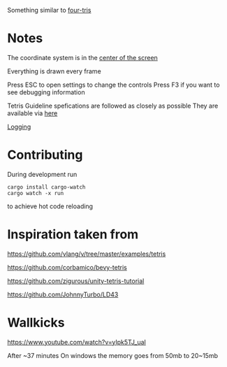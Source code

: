 Something similar to [four-tris](https://github.com/fiorescarlatto/four-tris)

# Notes

The coordinate system is in the [center of the screen](https://bevy-cheatbook.github.io/features/coords.html?highlight=coordinate#2d-and-3d-scenes-and-cameras)

Everything is drawn every frame

Press ESC to open settings to change the controls
Press F3 if you want to see debugging information

Tetris Guideline spefications are followed as closely as possible
They are available via [here](https://tetris.fandom.com/wiki/Tetris_Guideline)

[Logging](https://www.reddit.com/r/learnrust/comments/16jde4t/how_do_i_add_a_debug_mode_without_tons_of_if/)

# Contributing

During development run 
```
cargo install cargo-watch
cargo watch -x run
```
to achieve hot code reloading

# Inspiration taken from

https://github.com/vlang/v/tree/master/examples/tetris

https://github.com/corbamico/bevy-tetris

https://github.com/zigurous/unity-tetris-tutorial

https://github.com/JohnnyTurbo/LD43

# Wallkicks

https://www.youtube.com/watch?v=yIpk5TJ_uaI

After ~37 minutes 
On windows the memory goes from 50mb to 20~15mb
